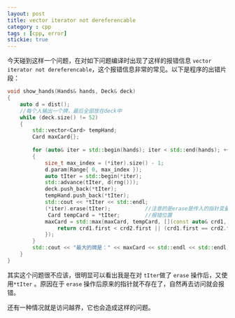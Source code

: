 ```yaml
---
layout: post
title: vector iterator not dereferencable
category : cpp
tags : [cpp, error]
stickie: true
---
```


今天碰到这样一个问题，在对如下问题编译时出现了这样的报错信息 `vector iterator not dereferencable`，这个报错信息非常的常见。以下是程序的出错片段：

```c++
void show_hands(Hands& hands, Deck& deck)
{
	auto d = dist();
	//每个人输出一个牌，最后全部放在deck中
	while (deck.size() != 52)
	{
		std::vector<Card> tempHand;
		Card maxCard{};
	
		for (auto& iter = std::begin(hands); iter < std::end(hands); ++iter)
		{
			size_t max_index = (*iter).size() - 1;
			d.param(Range{ 0, max_index });
			auto tIter = std::begin(*iter);
			std::advance(tIter, d(rng()));
			deck.push_back(*tIter);
			tempHand.push_back(*tIter);
			std::cout << *tIter << std::endl;
			(*iter).erase(tIter);			//注意的是erase是传入的指针变量
          	 Card tempCard = *tIter;		//报错位置
			maxCard = std::max(maxCard, tempCard, [](const auto& crd1, const auto& crd2) {
				return crd1.first < crd2.first || (crd1.first == crd2.first && crd1.second < crd2.second);
			});
		}
		std::cout << "最大的牌是：" << maxCard << std::endl << std::endl;
	}	
}
```
其实这个问题很不应该，很明显可以看出我是在对 `tIter`做了 `erase` 操作后，又使用`*tIter` 。原因在于 `erase` 操作后原来的指针就不存在了，自然再去访问就会报错。

还有一种情况就是访问越界，它也会造成这样的问题。